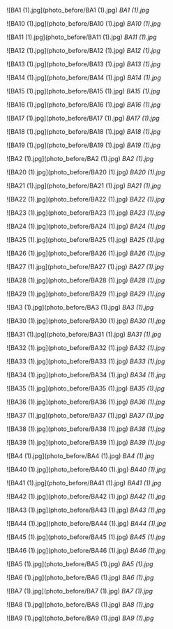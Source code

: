 ﻿
![BA1 (1).jpg](photo_before/BA1 (1).jpg)
*BA1 (1).jpg*

![BA10 (1).jpg](photo_before/BA10 (1).jpg)
*BA10 (1).jpg*

![BA11 (1).jpg](photo_before/BA11 (1).jpg)
*BA11 (1).jpg*

![BA12 (1).jpg](photo_before/BA12 (1).jpg)
*BA12 (1).jpg*

![BA13 (1).jpg](photo_before/BA13 (1).jpg)
*BA13 (1).jpg*

![BA14 (1).jpg](photo_before/BA14 (1).jpg)
*BA14 (1).jpg*

![BA15 (1).jpg](photo_before/BA15 (1).jpg)
*BA15 (1).jpg*

![BA16 (1).jpg](photo_before/BA16 (1).jpg)
*BA16 (1).jpg*

![BA17 (1).jpg](photo_before/BA17 (1).jpg)
*BA17 (1).jpg*

![BA18 (1).jpg](photo_before/BA18 (1).jpg)
*BA18 (1).jpg*

![BA19 (1).jpg](photo_before/BA19 (1).jpg)
*BA19 (1).jpg*

![BA2 (1).jpg](photo_before/BA2 (1).jpg)
*BA2 (1).jpg*

![BA20 (1).jpg](photo_before/BA20 (1).jpg)
*BA20 (1).jpg*

![BA21 (1).jpg](photo_before/BA21 (1).jpg)
*BA21 (1).jpg*

![BA22 (1).jpg](photo_before/BA22 (1).jpg)
*BA22 (1).jpg*

![BA23 (1).jpg](photo_before/BA23 (1).jpg)
*BA23 (1).jpg*

![BA24 (1).jpg](photo_before/BA24 (1).jpg)
*BA24 (1).jpg*

![BA25 (1).jpg](photo_before/BA25 (1).jpg)
*BA25 (1).jpg*

![BA26 (1).jpg](photo_before/BA26 (1).jpg)
*BA26 (1).jpg*

![BA27 (1).jpg](photo_before/BA27 (1).jpg)
*BA27 (1).jpg*

![BA28 (1).jpg](photo_before/BA28 (1).jpg)
*BA28 (1).jpg*

![BA29 (1).jpg](photo_before/BA29 (1).jpg)
*BA29 (1).jpg*

![BA3 (1).jpg](photo_before/BA3 (1).jpg)
*BA3 (1).jpg*

![BA30 (1).jpg](photo_before/BA30 (1).jpg)
*BA30 (1).jpg*

![BA31 (1).jpg](photo_before/BA31 (1).jpg)
*BA31 (1).jpg*

![BA32 (1).jpg](photo_before/BA32 (1).jpg)
*BA32 (1).jpg*

![BA33 (1).jpg](photo_before/BA33 (1).jpg)
*BA33 (1).jpg*

![BA34 (1).jpg](photo_before/BA34 (1).jpg)
*BA34 (1).jpg*

![BA35 (1).jpg](photo_before/BA35 (1).jpg)
*BA35 (1).jpg*

![BA36 (1).jpg](photo_before/BA36 (1).jpg)
*BA36 (1).jpg*

![BA37 (1).jpg](photo_before/BA37 (1).jpg)
*BA37 (1).jpg*

![BA38 (1).jpg](photo_before/BA38 (1).jpg)
*BA38 (1).jpg*

![BA39 (1).jpg](photo_before/BA39 (1).jpg)
*BA39 (1).jpg*

![BA4 (1).jpg](photo_before/BA4 (1).jpg)
*BA4 (1).jpg*

![BA40 (1).jpg](photo_before/BA40 (1).jpg)
*BA40 (1).jpg*

![BA41 (1).jpg](photo_before/BA41 (1).jpg)
*BA41 (1).jpg*

![BA42 (1).jpg](photo_before/BA42 (1).jpg)
*BA42 (1).jpg*

![BA43 (1).jpg](photo_before/BA43 (1).jpg)
*BA43 (1).jpg*

![BA44 (1).jpg](photo_before/BA44 (1).jpg)
*BA44 (1).jpg*

![BA45 (1).jpg](photo_before/BA45 (1).jpg)
*BA45 (1).jpg*

![BA46 (1).jpg](photo_before/BA46 (1).jpg)
*BA46 (1).jpg*

![BA5 (1).jpg](photo_before/BA5 (1).jpg)
*BA5 (1).jpg*

![BA6 (1).jpg](photo_before/BA6 (1).jpg)
*BA6 (1).jpg*

![BA7 (1).jpg](photo_before/BA7 (1).jpg)
*BA7 (1).jpg*

![BA8 (1).jpg](photo_before/BA8 (1).jpg)
*BA8 (1).jpg*

![BA9 (1).jpg](photo_before/BA9 (1).jpg)
*BA9 (1).jpg*

